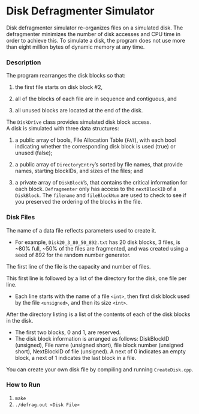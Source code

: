 # Disk Defragmenter Simulator

Disk defragmenter simulator re-organizes files on a simulated disk. The defragmenter minimizes the number of disk accesses and CPU
time in order to achieve this. To simulate a disk, the program does not use more than eight million bytes of dynamic memory at any time.

### Description
The program rearranges the disk blocks so that: 

1) the first file starts on disk block #2, 

2) all of the blocks of each file are in sequence and contiguous, and 

3) all unused blocks are located at the end of the disk.

The `DiskDrive` class provides simulated disk block access.\
A disk is simulated with three data structures: 

1) a public array of bools, File Allocation Table (`FAT`), with each bool indicating whether the corresponding disk block is used (true) or unused (false); 

2) a public array of `DirectoryEntry`’s sorted by file names, that provide names, starting blockIDs, and sizes of the files; and 

3) a private array of `DiskBlock`’s, that contains the critical information for each block. `Defragmenter` only has access to the `nextBlockID` of a `DiskBlock`. The `filename` and `fileBlockNum` are used to check to see if you preserved the ordering of the blocks in the file.

### Disk Files

The name of a data file reflects parameters used to create it.
   * For example, `Disk20_3_80_50_892.txt` has 20 disk blocks, 
3 files, is ~80% full, ~50% of the files are fragmented, and was created using a seed of 892 for the random number generator.

The first line of the file is the capacity and number of files.

This first line is followed by a list of the directory for the disk, one file per line.

   * Each line starts with the name of a file `<int>`, then first disk block used by the file `<unsigned>`, and then its size `<int>`.

After the directory listing is a list of the contents of each of the disk blocks in the disk.
   * The first two blocks, 0 and 1, are reserved.
   *  The disk block information is arranged as follows: DiskBlockID (unsigned), File name (unsigned short),
file block number (unsigned short), NextBlockID of file (unsigned). A next of 0 indicates an empty block, a next of 1 indicates the last block in a file.

You can create your own disk file by compiling and running `CreateDisk.cpp`.

### How to Run
1. `make`
2. `./defrag.out <Disk File>`
